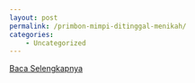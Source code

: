 ```yaml
---
layout: post
permalink: /primbon-mimpi-ditinggal-menikah/
categories:
    - Uncategorized
---
```


[Baca Selengkapnya](/10)